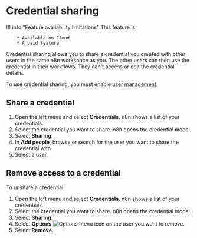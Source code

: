 # Credential sharing

!!! info "Feature availability limitations"
		This feature is:

		* Available on Cloud
		* A paid feature			

Credential sharing allows you to share a credential you created with other users in the same n8n workspace as you. The other users can then use the credential in their workflows. They can't access or edit the credential details.

To use credential sharing, you must enable [user management](/hosting/user-management/).

## Share a credential

1. Open the left menu and select **Credentials**. n8n shows a list of your credentials.
2. Select the credential you want to share. n8n opens the credential modal.
3. Select **Sharing**.
4. In **Add people**, browse or search for the user you want to share the credential with.
5. Select a user.

## Remove access to a credential

To unshare a credential:

1. Open the left menu and select **Credentials**. n8n shows a list of your credentials.
2. Select the credential you want to share. n8n opens the credential modal.
3. Select **Sharing**.
4. Select **Options** <span class="inline-image">![Options menu icon](/_images/common-icons/three-dot-options-menu.png)</span> on the user you want to remove.
5. Select **Remove**.
